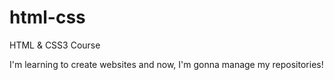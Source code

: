 # html-css
 HTML & CSS3 Course

I'm learning to create websites and now, I'm gonna manage my repositories!